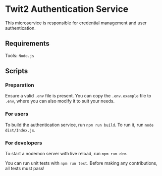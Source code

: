 # Twit2 Authentication Service

This microservice is responsible for credential management and user authentication.

## Requirements

Tools: `Node.js`

## Scripts

### Preparation

Ensure a valid `.env` file is present. You can copy the `.env.example` file to `.env`, where you can also modify it to suit your needs. 

### For users
To build the authentication service, run `npm run build`. To run it, run `node dist/Index.js`.

### For developers
To start a nodemon server with live reload, run `npm run dev`.

You can run unit tests with `npm run test`. Before making any contributions, all tests must pass!

